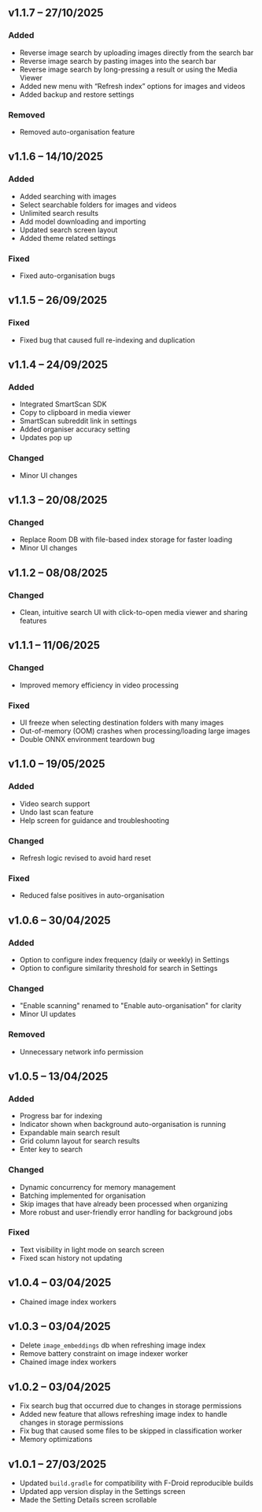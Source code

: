 ## v1.1.7 – 27/10/2025

### Added
* Reverse image search by uploading images directly from the search bar
* Reverse image search by pasting images into the search bar
* Reverse image search by long-pressing a result or using the Media Viewer
* Added new menu with “Refresh index” options for images and videos
* Added backup and restore settings

### Removed
* Removed auto-organisation feature

## v1.1.6 – 14/10/2025

### Added
* Added searching with images
* Select searchable folders for images and videos
* Unlimited search results
* Add model downloading and importing
* Updated search screen layout
* Added theme related settings

### Fixed
* Fixed auto-organisation bugs

## v1.1.5 – 26/09/2025

### Fixed
- Fixed bug that caused full re-indexing and duplication

## v1.1.4 – 24/09/2025

### Added
- Integrated SmartScan SDK
- Copy to clipboard in media viewer
- SmartScan subreddit link in settings
- Added organiser accuracy setting
- Updates pop up

### Changed
- Minor UI changes

## v1.1.3 – 20/08/2025

### Changed
- Replace Room DB with file-based index storage for faster loading
- Minor UI changes

## v1.1.2 – 08/08/2025

### Changed
- Clean, intuitive search UI with click-to-open media viewer and sharing features

## v1.1.1 – 11/06/2025

### Changed

* Improved memory efficiency in video processing

### Fixed

* UI freeze when selecting destination folders with many images
* Out-of-memory (OOM) crashes when processing/loading large images
* Double ONNX environment teardown bug

## v1.1.0 – 19/05/2025

### Added
- Video search support
- Undo last scan feature
- Help screen for guidance and troubleshooting

### Changed
- Refresh logic revised to avoid hard reset

### Fixed
- Reduced false positives in auto-organisation

## v1.0.6 – 30/04/2025

### Added
- Option to configure index frequency (daily or weekly) in Settings  
- Option to configure similarity threshold for search in Settings  

### Changed
- "Enable scanning" renamed to "Enable auto-organisation" for clarity
- Minor UI updates

### Removed
- Unnecessary network info permission  

## v1.0.5 – 13/04/2025

### Added
- Progress bar for indexing
- Indicator shown when background auto-organisation is running
- Expandable main search result
- Grid column layout for search results
- Enter key to search

### Changed
- Dynamic concurrency for memory management
- Batching implemented for organisation
- Skip images that have already been processed when organizing
- More robust and user-friendly error handling for background jobs

### Fixed
- Text visibility in light mode on search screen
- Fixed scan history not updating

## v1.0.4 – 03/04/2025

- Chained image index workers

## v1.0.3 – 03/04/2025

- Delete `image_embeddings` db when refreshing image index
- Remove battery constraint on image indexer worker
- Chained image index workers

## v1.0.2 – 03/04/2025

- Fix search bug that occurred due to changes in storage permissions
- Added new feature that allows refreshing image index to handle changes in storage permissions
- Fix bug that caused some files to be skipped in classification worker
- Memory optimizations

## v1.0.1 – 27/03/2025

- Updated `build.gradle` for compatibility with F-Droid reproducible builds  
- Updated app version display in the Settings screen  
- Made the Setting Details screen scrollable
